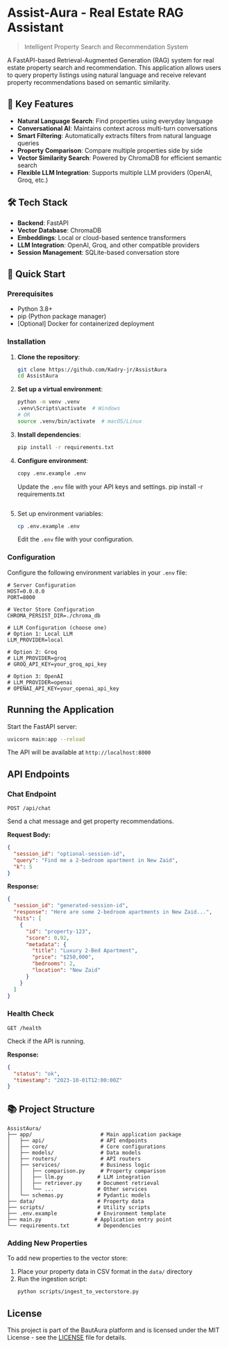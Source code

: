 # Assist-Aura - Real Estate RAG Assistant

> Intelligent Property Search and Recommendation System

A FastAPI-based Retrieval-Augmented Generation (RAG) system for real estate property search and recommendation. This application allows users to query property listings using natural language and receive relevant property recommendations based on semantic similarity.

## 🚀 Key Features

- **Natural Language Search**: Find properties using everyday language
- **Conversational AI**: Maintains context across multi-turn conversations
- **Smart Filtering**: Automatically extracts filters from natural language queries
- **Property Comparison**: Compare multiple properties side by side
- **Vector Similarity Search**: Powered by ChromaDB for efficient semantic search
- **Flexible LLM Integration**: Supports multiple LLM providers (OpenAI, Groq, etc.)

## 🛠 Tech Stack

- **Backend**: FastAPI
- **Vector Database**: ChromaDB
- **Embeddings**: Local or cloud-based sentence transformers
- **LLM Integration**: OpenAI, Groq, and other compatible providers
- **Session Management**: SQLite-based conversation store

## 🚀 Quick Start

### Prerequisites

- Python 3.8+
- pip (Python package manager)
- [Optional] Docker for containerized deployment

### Installation

1. **Clone the repository**:
   ```bash
   git clone https://github.com/Kadry-jr/AssistAura
   cd AssistAura
   ```

2. **Set up a virtual environment**:
   ```bash
   python -m venv .venv
   .venv\Scripts\activate  # Windows
   # OR
   source .venv/bin/activate  # macOS/Linux
   ```

3. **Install dependencies**:
   ```bash
   pip install -r requirements.txt
   ```

4. **Configure environment**:
   ```bash
   copy .env.example .env
   ```
   Update the `.env` file with your API keys and settings.
   pip install -r requirements.txt
   ```

4. Set up environment variables:
   ```bash
   cp .env.example .env
   ```
   Edit the `.env` file with your configuration.


### Configuration

Configure the following environment variables in your `.env` file:

```env
# Server Configuration
HOST=0.0.0.0
PORT=8000

# Vector Store Configuration
CHROMA_PERSIST_DIR=./chroma_db

# LLM Configuration (choose one)
# Option 1: Local LLM
LLM_PROVIDER=local

# Option 2: Groq
# LLM_PROVIDER=groq
# GROQ_API_KEY=your_groq_api_key

# Option 3: OpenAI
# LLM_PROVIDER=openai
# OPENAI_API_KEY=your_openai_api_key
```

## Running the Application

Start the FastAPI server:

```bash
uvicorn main:app --reload
```

The API will be available at `http://localhost:8000`

## API Endpoints

### Chat Endpoint

`POST /api/chat`

Send a chat message and get property recommendations.

**Request Body:**
```json
{
  "session_id": "optional-session-id",
  "query": "Find me a 2-bedroom apartment in New Zaid",
  "k": 5
}
```

**Response:**
```json
{
  "session_id": "generated-session-id",
  "response": "Here are some 2-bedroom apartments in New Zaid...",
  "hits": [
    {
      "id": "property-123",
      "score": 0.92,
      "metadata": {
        "title": "Luxury 2-Bed Apartment",
        "price": "$250,000",
        "bedrooms": 2,
        "location": "New Zaid"
      }
    }
  ]
}
```

### Health Check

`GET /health`

Check if the API is running.

**Response:**
```json
{
  "status": "ok",
  "timestamp": "2023-10-01T12:00:00Z"
}
```

## 📚 Project Structure

```
AssistAura/
├── app/                      # Main application package
│   ├── api/                  # API endpoints
│   ├── core/                 # Core configurations
│   ├── models/               # Data models
│   ├── routers/              # API routers
│   ├── services/             # Business logic
│   │   ├── comparison.py     # Property comparison
│   │   ├── llm.py           # LLM integration
│   │   ├── retriever.py     # Document retrieval
│   │   └── ...              # Other services
│   └── schemas.py           # Pydantic models
├── data/                    # Property data
├── scripts/                 # Utility scripts
├── .env.example             # Environment template
├── main.py                 # Application entry point
└── requirements.txt         # Dependencies
```

### Adding New Properties

To add new properties to the vector store:

1. Place your property data in CSV format in the `data/` directory
2. Run the ingestion script:
   ```bash
   python scripts/ingest_to_vectorstore.py
   ```

## License

This project is part of the BautAura platform and is licensed under the MIT License - see the [LICENSE](LICENSE) file for details.
